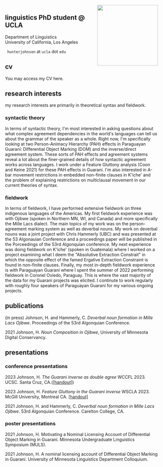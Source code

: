 <img align="right" src="/assets/hunter_circle.png" class="responsive" width="200" height="200"/>


<!--<img
  srcset="/assets/hunter_circle.png 10w, /assets/hunter_circle.png 10w"
  sizes="max-width: 10%;
         width:10%"
  src="/assets/hunter_circle.png"
/>-->

## linguistics PhD student @ UCLA

Department of Linguistics  
University of California, Los Angeles

`` hunterjohnson`` at ``ucla`` dot ``edu``

## cv

You may access my CV here.

## research interests

my research interests are primarily in theoretical syntax and fieldwork.

### syntactic theory
In terms of syntactic theory, I'm most interested in asking questions about what complex agreement dependencies in the world's languages can tell us about the grammar of the speaker as a whole. Right now, I'm specifically looking at two Person-Animacy Hierarchy (PAH) effects in Paraguayan Guaraní: Differential Object Marking (DOM) and the inverse/direct agreement system. These sorts of PAH effects and agreement systems reveal a lot about the finer-grained details of how syntactic agreement works across languages. I work under a Feature Gluttony analysis (Coon and Keine 2021) for these PAH effects in Guaraní. I'm also interested in A-bar movement restrictions in embedded non-finite clauses in K'iche' and the problem of explaining restrictions on multiclausal movement in our current theories of syntax.

### fieldwork
In terms of fieldwork, I have performed extensive fieldwork on three indigenous languages of the Americas. My first fieldwork experience was with Ojibwe (spoken in Northern MN, WI, and Canada) and more specifically the Mille Lacs dialect. The main topics of my work was on the person-agreement marking system as well as deverbal nouns. My work on deverbal nouns was a joint project with Chris Hammerly (UBC) and was presented at the 53 Algonauian Conference and a proceedings paper will be published in the Porceedings of the 53rd Algonquian conference. My next experience was doing fieldwork on K'iche' (spoken in Guatemala) where I worked on a project examining what I deem the "Absolutive Extraction Constrait" in which the opposite effect of the famed Ergative Extraction Constraint is found in non-finite clauses. Finally, my most in-depth fieldwork experience is with Paraguayan Guaraní where I spent the summer of 2022 performing fieldwork in Coronel Oviedo, Paraguay. This is where the vast majority of the data for my Guaraní projects was elicited. I continute to work regularly with roughly four speakers of Paraguayan Guaraní for my various ongoing projects.

## publications

(in press) Johnson, H. and Hammerly, C. _Deverbal noun formation in Mille Lacs Ojibwe_. Proceedings of the 53rd Algonquian Conference.

2021 Johnson, H. _Noun Composition in Ojibwe_, University of Minnesota Digital Conservancy.

## presentations
### conference presentations
2023 Johnson, H. _The Guarani inverse as double agree_ WCCFL 2023. UCSC. Santa Cruz, CA.(<a id="raw-url" href="https://github.com/hunterfjohnson/hunterjohnson.github.io/blob/master/wccflguarani.pdf" download>[handout]</a>)

2023 Johnson, H. _Feature Gluttony in the Guarani inverse_ WSCLA 2023. McGill University, Montreal CA. [[handout]](https://github.com/hunterfjohnson/hunterjohnson.github.io/blob/master/wscla2023.pdf "download")

2021 Johnson, H. and Hammerly, C. _Deverbal noun formation in Mille Lacs Ojibwe_. 53rd Algonquian Conference. Carelton College, CA.

### poster presentations
2021 Johnson, H. Motivating a Nominal Licensing Account of Differential Object Marking in Guaraní. Minnesota Undergraduate Linguistics Symposium (MULS).

2021 Johnson, H. A nominal licensing account of Differential Object Marking in Guaraní. University of Minnesota Linguistics Department Colloquium.
